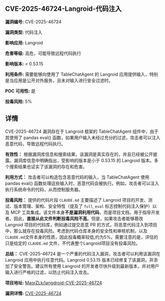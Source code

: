 ## CVE-2025-46724-Langroid-代码注入

**漏洞编号:** CVE-2025-46724

**漏洞类型:** 代码注入

**影响应用:** Langroid

**危害等级:** 高危，可能导致远程代码执行

**影响版本:** < 0.53.15

**利用条件:** 需要能够向使用了 TableChatAgent 的 Langroid 应用提供输入，特别是当应用是公开对外服务，且未对输入进行安全过滤时。

**POC 可用性:** 是

**投毒风险:** 5%

## 详情

CVE-2025-46724 漏洞存在于 Langroid 框架的 TableChatAgent 组件中，由于其使用了 pandas eval() 函数，如果用户输入未经过充分的过滤，攻击者可以注入恶意代码，导致远程代码执行。

**有效性：**
根据漏洞库信息和搜索结果，该漏洞是真实存在的，并且已经被公开披露。漏洞库信息中明确指出，受影响的版本是小于 0.53.15 的 Langroid 版本。多个搜索结果也证实了该漏洞的存在和危害。

**利用方式：**
攻击者可以构造包含恶意代码的输入，当 TableChatAgent 使用 pandas eval() 函数处理这些输入时，恶意代码会被执行。例如，攻击者可以注入执行系统命令的代码，从而控制服务器。

**投毒风险：**
提供的代码片段 `CLAUDE.md` 主要描述了 Langroid 项目的开发、测试、版本管理、架构、安全特性（提及了 `full_eval` 标志控制代码注入保护）以及 MCP 工具集成。该文件本身**不是漏洞利用代码**，而是项目文档，用于指导开发者。因此，**直接从此文件判断投毒风险不高**。但是，如果攻击者能够篡改 Langroid 项目的代码库，例如通过提交恶意 PR 的方式，将恶意代码注入到项目中，那么就存在投毒风险。考虑到代码仓库本身的安全性和审核机制，以及`CLAUDE.md`文件本身的性质，因此投毒概率较低,约为5%。需要注意的是，评估的只是给定的 `CLAUDE.md` 文件，不代表整个Langroid项目没有投毒风险。

**总结：**
CVE-2025-46724 是一个严重的代码注入漏洞，攻击者可以利用该漏洞在 Langroid 应用中执行任意代码。Langroid 0.53.15 版本已经修复了该漏洞，并添加了安全警告。建议所有使用 Langroid 的开发者尽快升级到最新版本，并对用户输入进行严格的过滤，以防止代码注入攻击。

**项目地址:** [MaorZLk/langdroid-CVE-2025-46724](https://github.com/MaorZLk/langdroid-CVE-2025-46724)

**漏洞详情:** [CVE-2025-46724](https://nvd.nist.gov/vuln/detail/CVE-2025-46724)